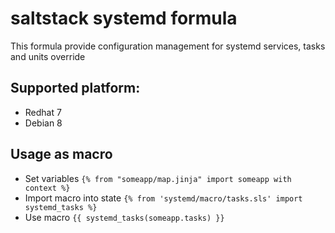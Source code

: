 # saltstack systemd formula

This formula provide configuration management for systemd services, tasks and units override

## Supported platform: ##
* Redhat 7
* Debian 8


## Usage as macro ##
* Set variables ```{% from "someapp/map.jinja" import someapp with context %}```
* Import macro into state ```{% from 'systemd/macro/tasks.sls' import systemd_tasks %}```
* Use macro ```{{ systemd_tasks(someapp.tasks) }}```
